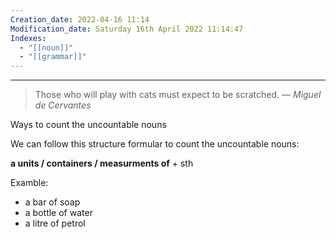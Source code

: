```yaml
---
Creation_date: 2022-04-16 11:14
Modification_date: Saturday 16th April 2022 11:14:47
Indexes:
  - "[[noun]]"
  - "[[grammar]]"
---
```


----


> Those who will play with cats must expect to be scratched.
> — <cite>Miguel de Cervantes</cite>


Ways to count the uncountable nouns

We can follow this structure formular to count the uncountable nouns:

**a units / containers / measurments of** + sth 

Examble: 
* a bar of soap
* a bottle of water
* a litre of petrol


